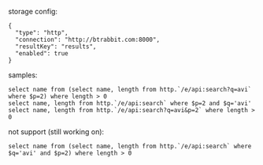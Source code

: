 
storage config:

    {
      "type": "http",
      "connection": "http://btrabbit.com:8000",
      "resultKey": "results",
      "enabled": true
    }

samples:

    select name from (select name, length from http.`/e/api:search?q=avi` where $p=2) where length > 0
    select name, length from http.`/e/api:search` where $p=2 and $q='avi'
    select name, length from http.`/e/api:search?q=avi&p=2` where length > 0 
    
not support (still working on):

    select name from (select name, length from http.`/e/api:search` where $q='avi' and $p=2) where length > 0

